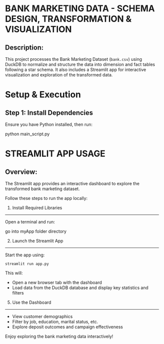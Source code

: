 
BANK MARKETING DATA - SCHEMA DESIGN, TRANSFORMATION & VISUALIZATION
====================================================================

Description:
------------
This project processes the Bank Marketing Dataset (`bank.csv`) using DuckDB to normalize and structure the data into dimension and fact tables following a star schema. It also includes a Streamlit app for interactive visualization and exploration of the transformed data.



Setup & Execution
=================

Step 1: Install Dependencies
----------------------------
Ensure you have Python installed, then run:

python main_script.py



STREAMLIT APP USAGE
====================

Overview:
---------
The Streamlit app provides an interactive dashboard to explore the transformed bank marketing dataset.

Follow these steps to run the app locally:

1. Install Required Libraries
-----------------------------
Open a terminal and run:

go into myApp folder directory


2. Launch the Streamlit App
---------------------------
Start the app using:

    streamlit run app.py

This will:
- Open a new browser tab with the dashboard
- Load data from the DuckDB database and display key statistics and filters

5. Use the Dashboard
--------------------
- View customer demographics
- Filter by job, education, marital status, etc.
- Explore deposit outcomes and campaign effectiveness

Enjoy exploring the bank marketing data interactively!
